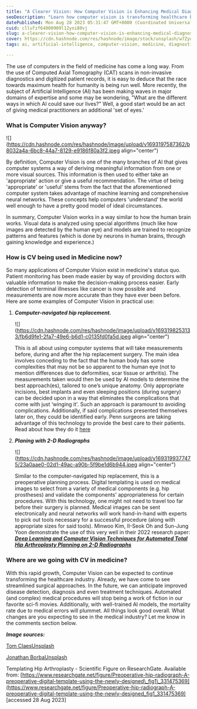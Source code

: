 ```yaml
---
title: "A Clearer Vision: How Computer Vision is Enhancing Medical Diagnosis and Treatment."
seoDescription: "Learn how computer vision is transforming healthcare by providing medical professionals with an additional ‘set of eyes’ to provide effective healthcare."
datePublished: Mon Aug 28 2023 05:31:47 GMT+0000 (Coordinated Universal Time)
cuid: cllufzf64000909l12yni80vj
slug: a-clearer-vision-how-computer-vision-is-enhancing-medical-diagnosis-and-treatment
cover: https://cdn.hashnode.com/res/hashnode/image/stock/unsplash/w7ZyuGYNpRQ/upload/896d10a7d6888e23f8ea1cb3ccae76d6.jpeg
tags: ai, artificial-intelligence, computer-vision, medicine, diagnostics

---
```


The use of computers in the field of medicine has come a long way. From the use of Computed Axial Tomography (CAT) scans in non-invasive diagnostics and digitized patient records, it is easy to deduce that the race towards maximum health for humanity is being run well. More recently, the subject of Artificial Intelligence (AI) has been making waves in major domains of expertise and some may be wondering, "What are the different ways in which AI could save our lives?" Well, a good start would be an act of giving medical practitioners an additional 'set of eyes.'

### What is Computer Vision anyway?

![](https://cdn.hashnode.com/res/hashnode/image/upload/v1693197587362/b8032a4a-6bc8-44a7-8129-e9186f80a3f2.jpeg align="center")

By definition, Computer Vision is one of the many branches of AI that gives computer systems a way of deriving meaningful information from one or more visual sources. This information is then used to either take an 'appropriate' action or give a useful recommendation. The virtue of being 'appropriate' or 'useful' stems from the fact that the aforementioned computer system takes advantage of machine learning and comprehensive neural networks. These concepts help computers 'understand' the world well enough to have a pretty good model of ideal circumstances.

In summary, Computer Vision works in a way similar to how the human brain works. Visual data is analyzed using special algorithms (much like how images are detected by the human eye) and models are trained to recognize patterns and features (which is done by neurons in human brains, through gaining knowledge and experience.)

### How is CV being used in Medicine now?

So many applications of Computer Vision exist in medicine's status quo. Patient monitoring has been made easier by way of providing doctors with valuable information to make the decision-making process easier. Early detection of terminal illnesses like cancer is now possible and measurements are now more accurate than they have ever been before. Here are some examples of Computer Vision in practical use:

1. ***Computer-navigated hip replacement.***
    
    ![](https://cdn.hashnode.com/res/hashnode/image/upload/v1693198253133/fb6d9fe1-2fa7-49e6-b6d1-c0135fd0fa5d.jpeg align="center")
    
    This is all about using computer systems that will take measurements before, during and after the hip replacement surgery. The main idea involves conceding to the fact that the human body has some complexities that may not be so apparent to the human eye (not to mention differences due to deformities, scar tissue or arthritis). The measurements taken would then be used by AI models to determine the best approach(es), tailored to one’s unique anatomy. Only appropriate incisions, best implants and even sleeping positions (during surgery) can be decided upon in a way that eliminates the complications that come with just ‘winging it'. Such an approach is paramount to avoiding complications. Additionally, if said complications presented themselves later on, they could be identified early. Penn surgeons are taking advantage of this technology to provide the best care to their patients. Read about how they do it [here](https://www.pennmedicine.org/for-patients-and-visitors/find-a-program-or-service/orthopaedics/hip-pain/hip-surgery/hip-replacement-surgery/computer-navigated-hip-replacements)
    
2. ***Planing with 2-D Radiographs***
    
    ![](https://cdn.hashnode.com/res/hashnode/image/upload/v1693199377475/23a0aae0-02d1-49ac-a90b-5f9be1d6b944.jpeg align="center")
    
    Similar to the computer-navigated hip replacement, this is a preoperative planning process. Digital templating is used on medical images to select from a variety of medical components (e.g. hip prostheses) and validate the components' appropriateness for certain procedures. With this technology, one might not need to travel too far before their surgery is planned. Medical images can be sent electronically and neural networks will work hand-in-hand with experts to pick out tools necessary for a successful procedure (along with appropriate sizes for said tools). Minwoo Kim, II-Seok Oh and Sun-Jung Yoon demonstrate the use of this very well in their 2022 research paper: [***Deep Learning and Computer Vision Techniques for Automated Total Hip Arthroplasty Planning on 2-D Radiographs***](https://ieeexplore.ieee.org/abstract/document/9875293)
    

### Where are we going with CV in medicine?

With this rapid growth, Computer Vision can be expected to continue transforming the healthcare industry. Already, we have come to see streamlined surgical approaches. In the future, we can anticipate improved disease detection, diagnosis and even treatment techniques. Automated (and complex) medical procedures will stop being a work of fiction in our favorite sci-fi movies. Additionally, with well-trained AI models, the mortality rate due to medical errors will plummet. All things look good overall. What changes are you expecting to see in the medical industry? Let me know in the comments section below.

***Image sources:***

[Tom Claes](https://unsplash.com/@tomspentys?utm_source=unsplash&utm_medium=referral&utm_content=creditCopyText)[Unsplash](https://unsplash.com/photos/WDZl_6HM2RM?utm_source=unsplash&utm_medium=referral&utm_content=creditCopyText)

[Jonathan Borba](https://unsplash.com/@jonathanborba?utm_source=unsplash&utm_medium=referral&utm_content=creditCopyText)[Unsplash](https://unsplash.com/photos/Ld50KjnPSzM?utm_source=unsplash&utm_medium=referral&utm_content=creditCopyText)

Templating Hip Arthroplasty - Scientific Figure on ResearchGate. Available from: [https://www.researchgate.net/figure/Preoperative-hip-radiograph-A-preoperative-digital-template-using-the-newly-designed\_fig1\_331475369](https://www.researchgate.net/figure/Preoperative-hip-radiograph-A-preoperative-digital-template-using-the-newly-designed_fig1_331475369) \[accessed 28 Aug 2023\]